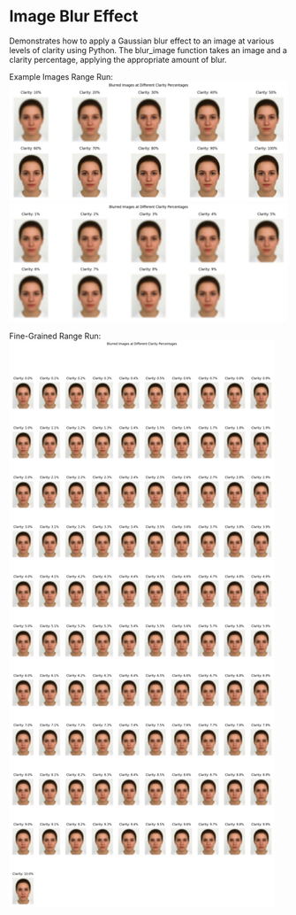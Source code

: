 # Image Blur Effect
Demonstrates how to apply a Gaussian blur effect to an image at various levels of clarity using Python. The blur_image function takes an image and a clarity percentage, applying the appropriate amount of blur.

Example Images
Range Run:
![range_run](range_run_01.png)
![range_run](range_run_02.png)


Fine-Grained Range Run:
![fine_grained_range_run](fine_grained_range_run.png)